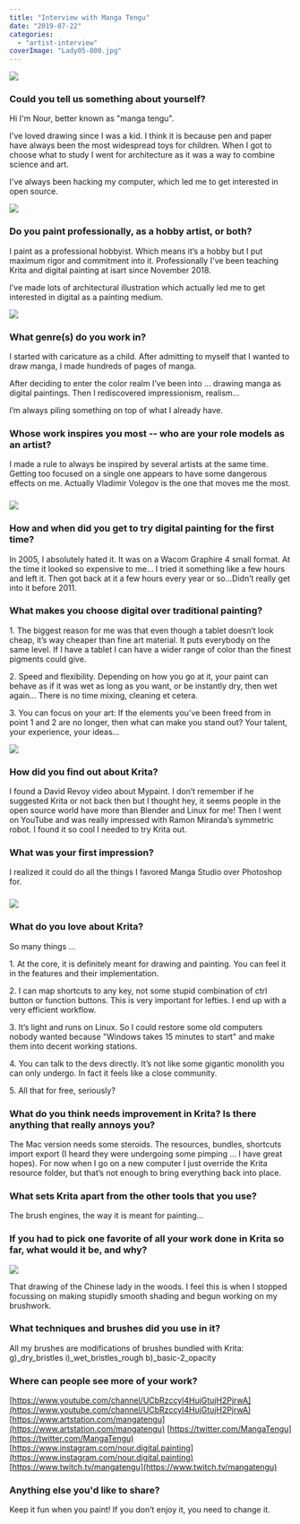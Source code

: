 ```yaml
---
title: "Interview with Manga Tengu"
date: "2019-07-22"
categories: 
  - "artist-interview"
coverImage: "Lady05-800.jpg"
---
```


![](images/fish-eye-800.jpg)

### Could you tell us something about yourself?

Hi I'm Nour, better known as "manga tengu".

I've loved drawing since I was a kid. I think it is because pen and paper have always been the most widespread toys for children. When I got to choose what to study I went for architecture as it was a way to combine science and art.

I've always been hacking my computer, which led me to get interested in open source.

![](images/hunter-800.jpg)

### Do you paint professionally, as a hobby artist, or both?

I paint as a professional hobbyist. Which means it’s a hobby but I put maximum rigor and commitment into it. Professionally I've been teaching Krita and digital painting at isart since November 2018.

I’ve made lots of architectural illustration which actually led me to get interested in digital as a painting medium.

![](images/choco-choc-waste-800.jpg)

### What genre(s) do you work in?

I started with caricature as a child. After admitting to myself that I wanted to draw manga, I made hundreds of pages of manga.

After deciding to enter the color realm I’ve been into ... drawing manga as digital paintings. Then I rediscovered impressionism, realism...

I’m always piling something on top of what I already have.

### Whose work inspires you most -- who are your role models as an artist?

I made a rule to always be inspired by several artists at the same time. Getting too focused on a single one appears to have some dangerous effects on me. Actually Vladimir Volegov is the one that moves me the most.

### ![](images/Vladimir-Volegov-800.jpg)

### How and when did you get to try digital painting for the first time?

In 2005, I absolutely hated it. It was on a Wacom Graphire 4 small format. At the time it looked so expensive to me... I tried it something like a few hours and left it. Then got back at it a few hours every year or so...Didn’t really get into it before 2011.

### What makes you choose digital over traditional painting?

1\. The biggest reason for me was that even though a tablet doesn’t look cheap, it’s way cheaper than fine art material. It puts everybody on the same level. If I have a tablet I can have a wider range of color than the finest pigments could give.

2\. Speed and flexibility. Depending on how you go at it, your paint can behave as if it was wet as long as you want, or be instantly dry, then wet again... There is no time mixing, cleaning et cetera.

3\. You can focus on your art: If the elements you’ve been freed from in point 1 and 2 are no longer, then what can make you stand out? Your talent, your experience, your ideas…

![](images/inGoodCare-800.jpg)

### How did you find out about Krita?

I found a David Revoy video about Mypaint. I don’t remember if he suggested Krita or not back then but I thought hey, it seems people in the open source world have more than Blender and Linux for me! Then I went on YouTube and was really impressed with Ramon Miranda’s symmetric robot. I found it so cool I needed to try Krita out.

### What was your first impression?

I realized it could do all the things I favored Manga Studio over Photoshop for.

### ![](images/mountain-800.jpg)

### What do you love about Krita?

So many things …

1\. At the core, it is definitely meant for drawing and painting. You can feel it in the features and their implementation.

2\. I can map shortcuts to any key, not some stupid combination of ctrl button or function buttons. This is very important for lefties. I end up with a very efficient workflow.

3\. It’s light and runs on Linux. So I could restore some old computers nobody wanted because "Windows takes 15 minutes to start" and make them into decent working stations.

4\. You can talk to the devs directly. It’s not like some gigantic monolith you can only undergo. In fact it feels like a close community.

5\. All that for free, seriously?

### What do you think needs improvement in Krita? Is there anything that really annoys you?

The Mac version needs some steroids. The resources, bundles, shortcuts import export (I heard they were undergoing some pimping ... I have great hopes). For now when I go on a new computer I just override the Krita resource folder, but that’s not enough to bring everything back into place.

### What sets Krita apart from the other tools that you use?

The brush engines, the way it is meant for painting...

### If you had to pick one favorite of all your work done in Krita so far, what would it be, and why?

![](images/Lady05-800.jpg)

That drawing of the Chinese lady in the woods. I feel this is when I stopped focussing on making stupidly smooth shading and begun working on my brushwork.

### What techniques and brushes did you use in it?

All my brushes are modifications of brushes bundled with Krita: g)\_dry\_bristles i)\_wet\_bristles\_rough b)\_basic-2\_opacity

### Where can people see more of your work?

[https://www.youtube.com/channel/UCbRzccyl4HujGtujH2PjrwA](https://www.youtube.com/channel/UCbRzccyl4HujGtujH2PjrwA) [https://www.artstation.com/mangatengu](https://www.artstation.com/mangatengu) [https://twitter.com/MangaTengu](https://twitter.com/MangaTengu) [https://www.instagram.com/nour.digital.painting](https://www.instagram.com/nour.digital.painting) [https://www.twitch.tv/mangatengu](https://www.twitch.tv/mangatengu)

### Anything else you'd like to share?

Keep it fun when you paint! If you don’t enjoy it, you need to change it.
